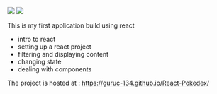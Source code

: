 <img src="https://img.icons8.com/plasticine/100/000000/react.png"/>   <img src ='https://cdn.bulbagarden.net/upload/4/4b/Pok%C3%A9dex_logo.png' >

This is my first application build using react
- intro to react
- setting up a react project
- filtering and displaying content
- changing state 
- dealing with components

The project is hosted at :  https://guruc-134.github.io/React-Pokedex/
